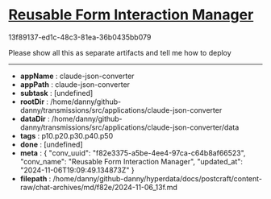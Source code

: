 # [Reusable Form Interaction Manager](https://claude.ai/chat/f82e3375-a5be-4ee4-97ca-c64b8af66523)

13f89137-ed1c-48c3-81ea-36b0435bb079

Please show all this as separate artifacts and tell me how to deploy

---

* **appName** : claude-json-converter
* **appPath** : claude-json-converter
* **subtask** : [undefined]
* **rootDir** : /home/danny/github-danny/transmissions/src/applications/claude-json-converter
* **dataDir** : /home/danny/github-danny/transmissions/src/applications/claude-json-converter/data
* **tags** : p10.p20.p30.p40.p50
* **done** : [undefined]
* **meta** : {
  "conv_uuid": "f82e3375-a5be-4ee4-97ca-c64b8af66523",
  "conv_name": "Reusable Form Interaction Manager",
  "updated_at": "2024-11-06T19:09:49.134873Z"
}
* **filepath** : /home/danny/github-danny/hyperdata/docs/postcraft/content-raw/chat-archives/md/f82e/2024-11-06_13f.md
